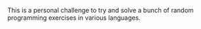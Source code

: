This is a personal challenge to try and solve a bunch of random programming exercises in various languages.
